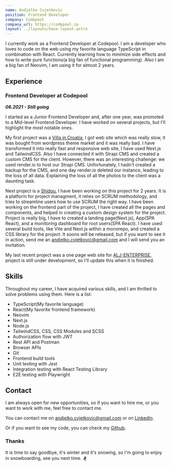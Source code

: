 ```yaml
---
name: Andjelko Cvjetkovic
position: Frontend Developer
company: Codepool
company_url: https://codepool.io
layout: ../layouts/base-layout.astro
---
```


I currently work as a Frontend Developer at Codepool. 
I am a developer who loves to code on the web using my favorite language TypeScript in combination with React.
Currently learning how to minimize side effects and how to write pure functions(a big fan of functional programming).
Also I am a big fan of Neovim, I am using it for almost 2 years.



## Experience

### Frontend Developer at Codepool

***06.2021 - Still going*** 

I started as a Junior Frontend Developer and, after one year, was promoted to a Mid-level Frontend Developer.
I have worked on several projects, but I'll highlight the most notable ones.


My first project was a [Villa in Croatia](https://villahana-croatia.com/), I got web site which was really slow, it was bought from wordpress theme market and it was really bad.
I have transformed it into really fast and responsive web site, I have used Next.js and TailwindCSS. 
Also I have connected it with Strapi CMS and created a custom CMS for the client. 
However, there was an interesting challenge: we used render.io to host our Strapi CMS. Unfortunately, I hadn't created a backup for the CMS, and one day render.io deleted our instance, leading to the loss of all data. Explaining the loss of all the photos to the client was a daunting task.


Next project is a [Shidou](https://app.shidou.io), I have been working on this project for 2 years.
It is a platform for project managment, it relies on SCRUM methodology, and tries to streamline users how to use SCRUM the right way.
I have been working on the frontend part of the project, I have created all the pages and components, and helped in creating a custom design system for the project.
Project is really big, I have to created a landing page(Next.js), App(SPA React), and a monitoring dashboard for root users(SPA React). 
I have used several build tools, like Vite and Next.js within a monorepo, and created a CSS library for the project. 
It soons will be released, but if you want to see it in action, send me an [andjelko.cvjetkovic@gmail.com](mailto:andjelko.cvjetkovic@gmail.com) and I will send you an invitation.


My last recent project was a one page web site for [ALJ-ENTERPRISE](https://alj-web.vercel.app/en), project is still under development, so I'll update this when it is finished.



## Skills

Throughout my career, I have acquired various skills, and I am thrilled to solve problems using them.
Here is a list:

 - TypeScript(My favorite language)
 - React(My favorite frontend framework)
 - Neovim
 - Next.js
 - Node.js
 - TailwindCSS, CSS, CSS Modules and SCSS
 - Authorization flow with JWT
 - Rest API and Postman
 - Browser APIs
 - Git
 - Frontend build tools
 - Unit testing with Jest
 - Integration testing with React Testing Library
 - E2E testing with Playwright



## Contact

I am always open for new opportunities, so if you want to hire me, or you want to work with me, feel free to contact me.

You can contact me on [andjelko.cvjetkovic@gmail.com](mailto:andjelko.cvjetkovic@gmail.com) or on [LinkedIn](https://www.linkedin.com/in/andelkocvjekovic/).

Or if you want to see my code, you can check my [Github](https://github.com/andelkocvjetkovic).


### Thanks

It is time to say goodbye, it's winter and it's snowing, so I'm going to enjoy in snowboarding, see you next time. 🏂
